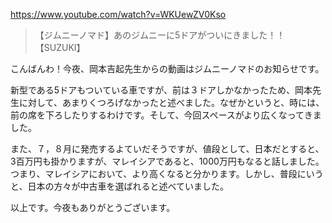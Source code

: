 https://www.youtube.com/watch?v=WKUewZV0Kso

> 【ジムニーノマド】あのジムニーに5ドアがついにきました！！【SUZUKI】 

こんばんわ！今夜、岡本吉起先生からの動画はジムニーノマドのお知らせです。

新型である5ドアもついている車ですが、前は３ドアしかなかったため、岡本先生に対して、あまりくつろげなかったと述べました。なぜかというと、時には、前の席を下ろしたりするわけです。そして、今回スペースがより広くなってきました。

また、７，８月に発売するよていだそうですが、値段として、日本だとすると、3百万円も掛かりますが、マレイシアであると、1000万円もなると話しました。つまり、マレイシアにおいて、より高くなると分かります。しかし、普段にいうと、日本の方々が中古車を選ばれると述べていました。

以上です。今夜もありがとうございます。
